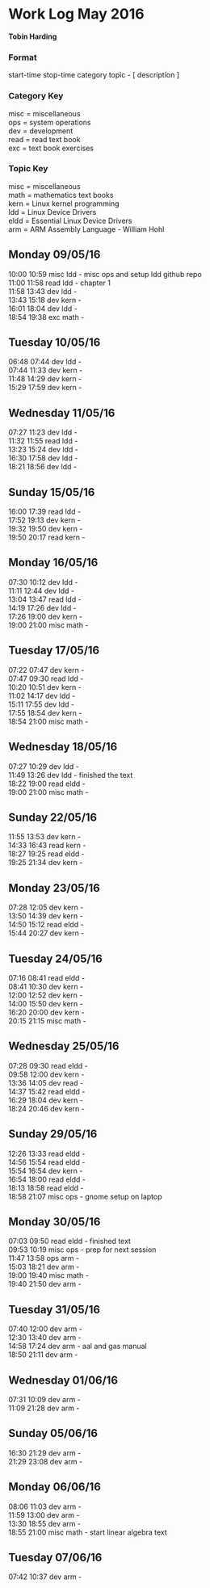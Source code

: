 Work Log May 2016  
=================  
**Tobin Harding**  
  
### Format #  
start-time stop-time category topic - [ description ]  
  
### Category Key #  
misc = miscellaneous  
ops = system operations  
dev = development  
read = read text book  
exc = text book exercises  
  
### Topic Key #  
misc = miscellaneous  
math = mathematics text books  
kern = Linux kernel programming  
ldd = Linux Device Drivers  
eldd = Essential Linux Device Drivers  
arm = ARM Assembly Language - William Hohl  
  
Monday 09/05/16  
----------------  
10:00 10:59 misc ldd - misc ops and setup ldd github repo  
11:00 11:58 read ldd - chapter 1  
11:58 13:43 dev ldd -  
13:43 15:18 dev kern -  
16:01 18:04 dev ldd -  
18:54 19:38 exc math -  
  
Tuesday 10/05/16  
----------------  
06:48 07:44 dev ldd -  
07:44 11:33 dev kern -  
11:48 14:29 dev kern -  
15:29 17:59 dev kern -  
  
Wednesday 11/05/16  
----------------  
07:27 11:23 dev ldd -  
11:32 11:55 read ldd -  
13:23 15:24 dev ldd -  
16:30 17:58 dev ldd -  
18:21 18:56 dev ldd -  
  
Sunday 15/05/16  
----------------  
16:00 17:39 read ldd -  
17:52 19:13 dev kern -  
19:32 19:50 dev kern -  
19:50 20:17 read kern -  
  
Monday 16/05/16  
----------------  
07:30 10:12 dev ldd -  
11:11 12:44 dev ldd -  
13:04 13:47 read ldd -  
14:19 17:26 dev ldd -  
17:26 19:00 dev kern -  
19:00 21:00 misc math -  
  
Tuesday 17/05/16  
----------------  
07:22 07:47 dev kern -  
07:47 09:30 read ldd -  
10:20 10:51 dev kern -  
11:02 14:17 dev ldd -  
15:11 17:55 dev ldd -  
17:55 18:54 dev kern -  
18:54 21:00 misc math -  
  
Wednesday 18/05/16  
----------------  
07:27 10:29 dev ldd -  
11:49 13:26 dev ldd - finished the text  
18:22 19:00 read eldd -  
19:00 21:00 misc math -  
  
Sunday 22/05/16  
----------------  
11:55 13:53 dev kern -  
14:33 16:43 read kern -  
18:27 19:25 read eldd -  
19:25 21:34 dev kern -  
  
Monday 23/05/16  
----------------  
07:28 12:05 dev kern -  
13:50 14:39 dev kern -  
14:50 15:12 read eldd -  
15:44 20:27 dev kern -  
  
Tuesday 24/05/16  
----------------  
07:16 08:41 read eldd -  
08:41 10:30 dev kern -  
12:00 12:52 dev kern -  
14:00 15:50 dev kern -  
16:20 20:00 dev kern -  
20:15 21:15 misc math -  
  
Wednesday 25/05/16  
----------------  
07:28 09:30 read eldd -  
09:58 12:00 dev kern -  
13:36 14:05 dev read -  
14:37 15:42 read eldd -  
16:29 18:04 dev kern -  
18:24 20:46 dev kern -  
  
Sunday 29/05/16  
----------------  
12:26 13:33 read eldd -  
14:56 15:54 read eldd -  
15:54 16:54 dev kern -  
16:54 18:00 read eldd -  
18:13 18:58 read eldd -  
18:58 21:07 misc ops - gnome setup on laptop  
  
Monday 30/05/16  
----------------  
07:03 09:50 read eldd - finished text  
09:53 10:19 misc ops - prep for next session  
11:47 13:58 ops arm -  
15:03 18:21 dev arm -  
19:00 19:40 misc math -  
19:40 21:50 dev arm -  
  
Tuesday 31/05/16  
----------------  
07:40 12:00 dev arm -  
12:30 13:40 dev arm -  
14:58 17:24 dev arm - aal and gas manual  
18:50 21:11 dev arm -  
  
Wednesday 01/06/16  
----------------  
07:31 10:09 dev arm -  
11:09 21:28 dev arm -  
  
Sunday 05/06/16  
----------------  
16:30 21:29 dev arm -  
21:29 23:08 dev arm -  
  
Monday 06/06/16  
----------------  
08:06 11:03 dev arm -  
11:59 13:00 dev arm -  
13:30 18:55 dev arm -  
18:55 21:00 misc math - start linear algebra text  
  
Tuesday 07/06/16  
----------------  
07:42 10:37 dev arm -  

 
